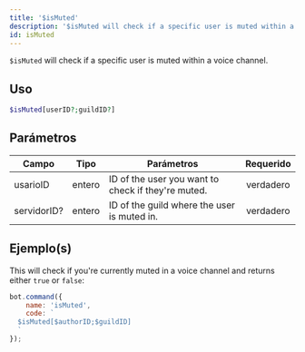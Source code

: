 ```yaml
---
title: '$isMuted'
description: '$isMuted will check if a specific user is muted within a voice channel.'
id: isMuted
---
```


`$isMuted` will check if a specific user is muted within a voice channel.

## Uso

```php
$isMuted[userID?;guildID?]
```

## Parámetros

| Campo       | Tipo   | Parámetros                                         | Requerido |
| ----------- | ------ | -------------------------------------------------- |:---------:|
| usarioID    | entero | ID of the user you want to check if they're muted. | verdadero |
| servidorID? | entero | ID of the guild where the user is muted in.        | verdadero |

## Ejemplo(s)

This will check if you're currently muted in a voice channel and returns either `true` or `false`:

```javascript
bot.command({
    name: 'isMuted',
    code: `
  $isMuted[$authorID;$guildID]
  `
});
```
